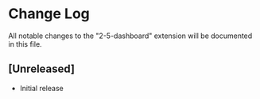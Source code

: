 # Change Log

All notable changes to the "2-5-dashboard" extension will be documented in this file.



## [Unreleased]

- Initial release